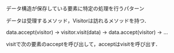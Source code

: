 データ構造が保存している要素に特定の処理を行うパターン

データは受理するメソッド，Visitorは訪れるメソッドを持つ．

data.accept(visitor) -> 
visitor.visit(data) ->
data.accept(visitor) -> ...

visitで次の要素のacceptを呼び出して，acceptはvisitを呼び出す．

